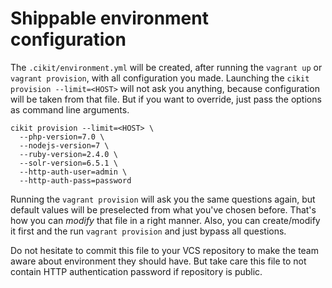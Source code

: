 # Shippable environment configuration

The `.cikit/environment.yml` will be created, after running the `vagrant up` or `vagrant provision`, with all configuration you made. Launching the `cikit provision --limit=<HOST>` will not ask you anything, because configuration will be taken from that file. But if you want to override, just pass the options as command line arguments.

```shell
cikit provision --limit=<HOST> \
  --php-version=7.0 \
  --nodejs-version=7 \
  --ruby-version=2.4.0 \
  --solr-version=6.5.1 \
  --http-auth-user=admin \
  --http-auth-pass=password
```

Running the `vagrant provision` will ask you the same questions again, but default values will be preselected from what you've chosen before. That's how you can *modify* that file in a right manner. Also, you can create/modify it first and the run `vagrant provision` and just bypass all questions.

Do not hesitate to commit this file to your VCS repository to make the team aware about environment they should have. But take care this file to not contain HTTP authentication password if repository is public.
